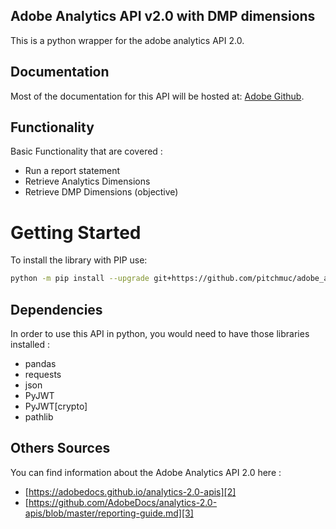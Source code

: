 Adobe Analytics API v2.0 with DMP dimensions
--------------------------------------------

This is a python wrapper for the adobe analytics API 2.0.

## Documentation

Most of the documentation for this API will be hosted at: [Adobe Github][1].

## Functionality
Basic Functionality that are covered :
- Run a report statement  
- Retrieve Analytics Dimensions
- Retrieve DMP Dimensions (objective)

# Getting Started

To install the library with PIP use:

```bash
python -m pip install --upgrade git+https://github.com/pitchmuc/adobe_analytics_api_2.0.git#egg=adobe_analytics_2
```

## Dependencies

In order to use this API in python, you would need to have those libraries installed :
- pandas
- requests
- json
- PyJWT
- PyJWT[crypto]
- pathlib

## Others Sources

You can find information about the Adobe Analytics API 2.0 here :
- [https://adobedocs.github.io/analytics-2.0-apis][2]
- [https://github.com/AdobeDocs/analytics-2.0-apis/blob/master/reporting-guide.md][3]

[1]: https://github.com/AdobeDocs/analytics-2.0-apis
[2]: https://adobedocs.github.io/analytics-2.0-apis
[3]: https://github.com/AdobeDocs/analytics-2.0-apis/blob/master/reporting-guide.md
